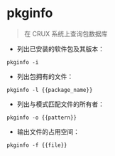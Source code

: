 # pkginfo

> 在 CRUX 系统上查询包数据库

- 列出已安装的软件包及其版本：

`pkginfo -i`

- 列出包拥有的文件：

`pkginfo -l {{package_name}}`

- 列出与模式匹配文件的所有者：

`pkginfo -o {{pattern}}`

- 输出文件的占用空间：

`pkginfo -f {{file}}`

[#]: contributors: ([王兴宇，Linux & BC]，[侠]，[6 °分离]，[Datura stramonium L.])